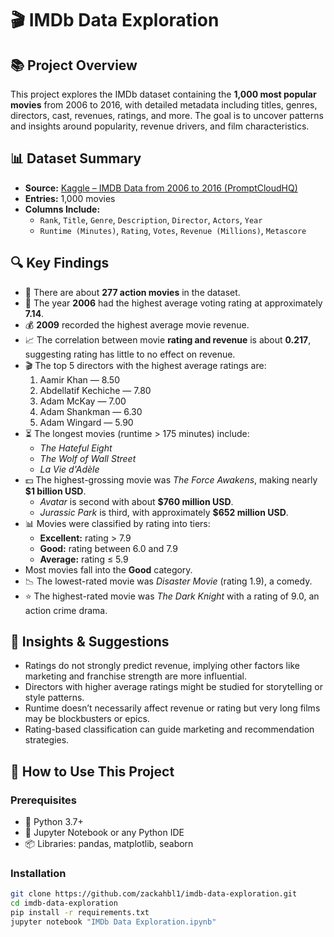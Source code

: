 # 🎬 IMDb Data Exploration

## 📚 Project Overview

This project explores the IMDb dataset containing the **1,000 most popular movies** from 2006 to 2016, with detailed metadata including titles, genres, directors, cast, revenues, ratings, and more. The goal is to uncover patterns and insights around popularity, revenue drivers, and film characteristics.

## 📊 Dataset Summary

- **Source:** [Kaggle – IMDB Data from 2006 to 2016 (PromptCloudHQ)](https://www.kaggle.com/datasets/PromptCloudHQ/imdb-data)  
- **Entries:** 1,000 movies  
- **Columns Include:**  
  - `Rank`, `Title`, `Genre`, `Description`, `Director`, `Actors`, `Year`  
  - `Runtime (Minutes)`, `Rating`, `Votes`, `Revenue (Millions)`, `Metascore`

## 🔍 Key Findings

- 🎥 There are about **277 action movies** in the dataset.  
- 📅 The year **2006** had the highest average voting rating at approximately **7.14**.  
- 💰 **2009** recorded the highest average movie revenue.  
- 📈 The correlation between movie **rating and revenue** is about **0.217**, suggesting rating has little to no effect on revenue.  
- 🎬 The top 5 directors with the highest average ratings are:  
  1. Aamir Khan — 8.50  
  2. Abdellatif Kechiche — 7.80  
  3. Adam McKay — 7.00  
  4. Adam Shankman — 6.30  
  5. Adam Wingard — 5.90  
- ⏳ The longest movies (runtime > 175 minutes) include:  
  - *The Hateful Eight*  
  - *The Wolf of Wall Street*  
  - *La Vie d'Adèle*  
- 💵 The highest-grossing movie was *The Force Awakens*, making nearly **$1 billion USD**.  
  - *Avatar* is second with about **$760 million USD**.  
  - *Jurassic Park* is third, with approximately **$652 million USD**.  
- 📊 Movies were classified by rating into tiers:  
  - **Excellent:** rating > 7.9  
  - **Good:** rating between 6.0 and 7.9  
  - **Average:** rating ≤ 5.9  
- Most movies fall into the **Good** category.  
- 📉 The lowest-rated movie was *Disaster Movie* (rating 1.9), a comedy.  
- ⭐ The highest-rated movie was *The Dark Knight* with a rating of 9.0, an action crime drama.

## 🌱 Insights & Suggestions

- Ratings do not strongly predict revenue, implying other factors like marketing and franchise strength are more influential.  
- Directors with higher average ratings might be studied for storytelling or style patterns.  
- Runtime doesn’t necessarily affect revenue or rating but very long films may be blockbusters or epics.  
- Rating-based classification can guide marketing and recommendation strategies.

## 🚀 How to Use This Project

### Prerequisites

- 🐍 Python 3.7+  
- 📓 Jupyter Notebook or any Python IDE  
- 📦 Libraries: pandas, matplotlib, seaborn  

### Installation

```bash
git clone https://github.com/zackahbl1/imdb-data-exploration.git
cd imdb-data-exploration
pip install -r requirements.txt
jupyter notebook "IMDb Data Exploration.ipynb"
